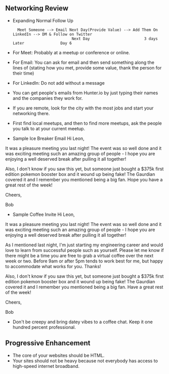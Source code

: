 ## Networking Review

- Expanding Normal Follow Up


        Meet Someone --> Email Next Day(Provide Value) --> Add Them On LinkedIn --> DM & Follow on Twitter
                                Next Day                        3 days Later                Day 6


- For Meet: Probably at a meetup or conference or online.
- For Email: You can ask for email and then send something along the lines of (stating how you met, provide some value, thank the person for their time)
- For LinkedIn: Do not add without a message
- You can get people's emails from Hunter.io by just typing their names and the companies they work for.
- If you are remote, look for the city with the most jobs and start your networking there.
- First find local meetups, and then to find more meetups, ask the people you talk to at your current meetup.

- Sample Ice Breaker Email
Hi Leon,

It was a pleasure meeting you last night! The event was so well done and it was exciting meeting such an amazing group of people - I hope you are enjoying a well deserved break after pulling it all together!

Also, I don't know if you saw this yet, but someone just bought a $375k first edition pokemon booster box and it wound up being fake! The Gaurdian covered it and I remember you mentioned being a big fan. Hope you have a great rest of the week!

Cheers,

Bob

- Sample Coffee Invite
Hi Leon,

It was a pleasure meeting you last night! The event was so well done and it was exciting meeting such an amazing group of people - I hope you are enjoying a well deserved break after pulling it all together!

As I mentioned last night, I'm just starting my engineering career and would love to learn from successful people such as yourself. Please let me know if there might be a time you are free to grab a virtual coffee over the next week or two. Before 9am or after 5pm tends to work best for me, but happy to accommodate what works for you. Thanks!

Also, I don't know if you saw this yet, but someone just bought a $375k first edition pokemon booster box and it wound up being fake! The Gaurdian covered it and I remember you mentioned being a big fan. Have a great rest of the week!

Cheers,

Bob

- Don't be creepy and bring datey vibes to a coffee chat. Keep it one hundred percent professional.

## Progressive Enhancement

- The core of your websites should be HTML.
- Your sites should not be heavy because not everybody has access to high-speed internet broadband.
